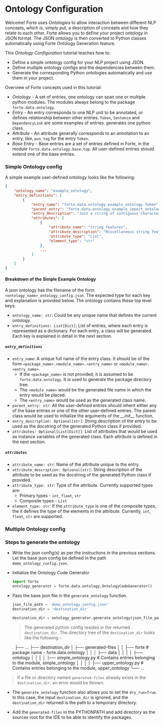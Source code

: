# Ontology Configuration #

Welcome! Forte uses _Ontologies_ to allow interaction between different NLP concepts, which is, simply put, a description of concepts and how they relate to each other. Forte allows you to define your project ontology in JSON format. The JSON ontology is then converted to Python classes automatically using Forte Ontology Generation feature.

This _Ontology Configuration_ tutorial teaches how to:
* Define a simple ontology config for your NLP project using JSON.
* Define multiple ontology configs and the dependencies between them.
* Generate the corresponding Python ontologies automatically and use them in your project. 

Overview of Forte concepts used in this tutorial:
* *Ontology* - A set of entries, one ontology can span one or multiple python modules. The modules always belong to the package `forte.data.ontology`.
* *Entry* - An entry corresponds to one NLP unit to be annotated, or defines relationship between other entries. `Token`, `Sentence` and `DependencyLink` are some examples of entries. generates one python class.
* *Attribute* - An attribute generally corresponds to an annotation to an entry, like, `pos_tag` for the entry `Token`.
* *Base Entry* - Base entries are a set of entries defined in Forte, in the module `forte.data.ontology.base.top`. All user-defined entries should extend one of the base entries.
 
### Simple Ontology config ###
A simple example user-defined ontology looks like the following:
```json
{
    "ontology_name": "example_ontology",
    "entry_definitions": [
        {
            "entry_name": "forte.data.ontology.example_ontology.Token",
            "parent_entry": "forte.data.ontology.example_import_ontology.Token",
            "entry_description": "Just a string of contiguous characters.",
            "attributes": [
                {
                    "attribute_name": "string_features",
                    "attribute_description": "Miscellaneous string features",
                    "attribute_type": "List",
                    "element_type": "str"
                },
                ...
            ]
        }
    ]
}
```
#### Breakdown of the Simple Example Ontology ####
A json ontology has the filename of the form ``<ontology_name>_ontology_config.json``. The expected type for each key and explanation is provided below. The ontology contains these top level keys:
* `ontology_name: str`: Could be any unique name that defines the current ontology.
* `entry_definitions: List[Dict]`: List of entries, where each entry is represented as a dictionary. For each entry, a class will be generated. Each key is explained in detail in the next section. 

##### ```entry_definitions``` #####
* `entry_name`: A unique full name of the entry class. It should be of the form ```<package_name>.<module_name>.<entry_name>``` or ```<module_name>.<entry_name>```.
    * If the `<package_name>` is not provided, it is assumed to be `forte.data.ontology`. It is used to generate the package directory tree.
    * The `<module_name>` would be the generated file name in which the entry would be placed.
    * The `<entry_name>` would be used as the generated class name.
 * `parent_entry: str`: All the user-defined entries should inherit either any of the base entries or one of the other user-defined entries. The parent class would be used to initialize the arguments of the *\_\_init__* function.
 * `entry_description: Optional[str]`: String description of the entry to be used as the docstring of the generated Python class if provided.
 * `attributes: Optional[List[Dict]]`: List of attributes that would be used as instance variables of the generated class. Each attribute is defined in the next section.

##### ```attributes``` #####
* `attribute_name: str`: Name of the attribute unique to the entry.
* `attribute_description: Optional[str]`: String description of the attribute to be used as the docstring of the generated Python class if provided.
* `attribute_type: str`: Type of the attribute. Currently supported types are:
    * Primary types - `int`, `float`, `str` 
    * Composite types - `List`
* `element_type: str`: If the `attribute_type` is one of the composite types, the it defines the type of the elements in the attribute. Currently, `int`, `float`, `str` are supported.
### Multiple Ontology config ###
<!-- TODO: write about the `imports` and how different json files interact with each other -->
### Steps to generate the ontology ###
* Write the json config(s) as per the instructions in the previous sections. Let the base json config be defined in the path ``demo_ontology_config.json``.
* Initialize the Ontology Code Generator
    ```python
  import forte
  ontology_generator = forte.data.ontology.OntologyCodeGenerator()
    ```
* Pass the base json file in the ``generate_ontology`` function.
    ```python
  json_file_path = 'demo_ontology_config.json'
  destination_dir = 'destination_dir'
  
  destination_dir = ontology_generator.generate_ontology(json_file_path, destination_dir, dry_run=False)
    ```
  > The generated python config resides in the returned ``destination_dir``. The directory tree of the `destination_dir` looks like the following -
  

    .
    ├── ...
    ├── destination_dir
    │   ├── generated-files
    │   │   ├── forte                         # package name - forte.data.ontology
    │   │   │   ├── data
    │   │   │   │   ├── ontology
    │   │   │   │   ├── simple_ontology.py    # Contains entries belonging to the module, simple_ontology
    │   │   │   │   ├── upper_ontology.py     # Contains entries belonging to the module, upper_ontology
    └── ...
      
> If a file or directory named `generated-files` already exists in the `destination_dir`, an error would be thrown.

* The ``generate_ontology`` function also allows you to set the `dry_run=True`. In this case, the input `destination_dir` is ignored, and the `destination_dir` returned is the path to a temporary directory.

* Add the ``generated-files`` in the PYTHONPATH and add directory as the sources root for the IDE to be able to identify the packages.
<!-- TODO: write the steps to clean the generated code -->
  
